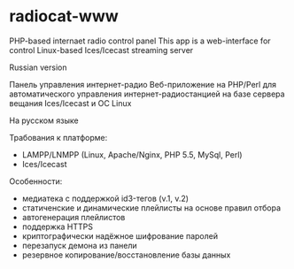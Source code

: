 # radiocat-www

PHP-based internaet radio control panel
This app is a web-interface for control Linux-based Ices/Icecast streaming server

Russian version

Панель управления интернет-радио
Веб-приложение на PHP/Perl для автоматического управления интернет-радиостанцией на базе сервера вещания Ices/Icecast и ОС Linux

На русском языке

Трабования к платформе: 
- LAMPP/LNMPP (Linux, Apache/Nginx, PHP 5.5, MySql, Perl)
- Ices/Icecast

Особенности:
- медиатека с поддержкой id3-тегов (v.1, v.2)
- статиченские и динамические плейлисты на основе правил отбора
- автогенерация плейлистов
- поддержка HTTPS
- криптографически надёжное шифрование паролей
- перезапуск демона из панели
- резервное копирование/восстановление базы данных
